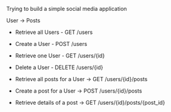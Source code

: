 Trying to build a simple social media application

User -> Posts

- Retrieve all Users - GET /users
- Create a User - POST /users
- Retrieve one User - GET /users/{id}
- Delete a User - DELETE /users/{id}

- Retrieve all posts for a User -> GET /users/{id}/posts
- Create a post for a User -> POST /users/{id}/posts
- Retrieve details of a post -> GET /users/{id}/posts/{post_id}